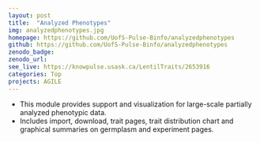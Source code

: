 ```yaml
---
layout: post
title:  "Analyzed Phenotypes"
img: analyzedphenotypes.jpg
homepage: https://github.com/UofS-Pulse-Binfo/analyzedphenotypes
github: https://github.com/UofS-Pulse-Binfo/analyzedphenotypes
zenodo_badge:
zenodo_url:
see_live: https://knowpulse.usask.ca/LentilTraits/2653916
categories: Top
projects: AGILE
---
```


* This module provides support and visualization for large-scale partially analyzed phenotypic data.
* Includes import, download, trait pages, trait distribution chart and graphical summaries on germplasm and experiment pages.
